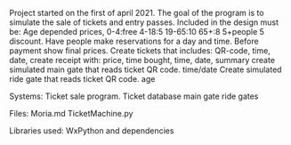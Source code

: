 Project started on the first of april 2021. 
The goal of the program is to simulate the sale of tickets and entry passes.
Included in the design must be:
Age depended prices, 0-4:free 4-18:5 19-65:10 65+:8 5+people 5 discount.
Have people make reservations for a day and time.
Before payment show final prices.
Create tickets that includes: QR-code, time, date, 
create receipt with: price, time bought, time, date, summary 
create simulated main gate that reads ticket QR code. time/date
Create simulated ride gate that reads ticket QR code. age

Systems:
Ticket sale program.
Ticket database
main gate
ride gates

Files:
Moria.md
TicketMachine.py

Libraries used:
WxPython and dependencies
